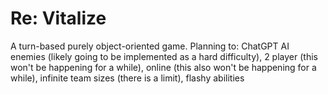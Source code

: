 # Re: Vitalize

A turn-based purely object-oriented game.
Planning to:
  ChatGPT AI enemies (likely going to be implemented as a hard difficulty), 
  2 player (this won't be happening for a while), 
  online (this also won't be happening for a while), 
  infinite team sizes (there is a limit), 
  flashy abilities 
  
